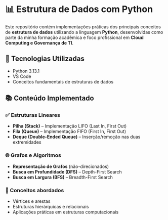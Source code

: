 # 📊 Estrutura de Dados com Python

Este repositório contém implementações práticas dos principais conceitos de **estrutura de dados** utilizando a linguagem **Python**, desenvolvidas como parte da minha formação acadêmica e foco profissional em **Cloud Computing e Governança de TI**.

## 🚀 Tecnologias Utilizadas

- Python 3.13.1
- VS Code
- Conceitos fundamentais de estruturas de dados

## 📚 Conteúdo Implementado

### ✅ Estruturas Lineares
- **Pilha (Stack)** – Implementação LIFO (Last In, First Out)
- **Fila (Queue)** – Implementação FIFO (First In, First Out)
- **Deque (Double-Ended Queue)** – Inserção/remoção nas duas extremidades

### 🌐 Grafos e Algoritmos
- **Representação de Grafos** (não-direcionados)
- **Busca em Profundidade (DFS)** – Depth-First Search
- **Busca em Largura (BFS)** – Breadth-First Search

### 🧠 Conceitos abordados
- Vértices e arestas
- Estruturas hierárquicas e relacionais
- Aplicações práticas em estruturas computacionais
